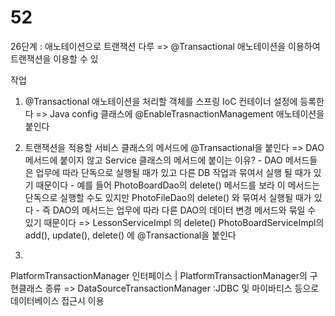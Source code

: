 # 52

26단계 : 애노테이션으로 트랜잭션 다루
=> @Transactional 애노테이션을 이용하여 트랜잭션을 이용할 수 있


작업
1) @Transactional 애노테이션을 처리할 객체를 스프링 IoC 컨테이너 설정에 등록한다
   => Java config 클래스에 @EnableTrasnactionManagement 애노테이션을 붙인다
      
2) 트랜잭션을 적용할 서비스 클래스의 메서드에 @Transactional을 붙인다 
   => DAO 메서드에 붙이지 않고 Service 클래스의 메서드에 붙이는 이유?
       - DAO 메서드들은 업무에 따라 단독으로 실행될 때가 있고
         다른 DB 작업과 묶여서 실행 될 때가 있기 때문이다
       - 예를 들어 PhotoBoardDao의 delete() 메서드를 보라
         이 메서드는 단독으로 실행할 수도 있지만
         PhotoFileDao의 delete() 와 묶여서 실행될 때가 있다
       - 즉 DAO의 메서드는 업무에 따라 다른 DAO의 데이터 변경 메서드와 묶일 수 있기 때문이다
   =>  LessonServiceImpl 의 delete()
       PhotoBoardServiceImpl의 add(), update(), delete() 에 @Transactional을 붙인다

3) 




PlatformTransactionManager 인터페이스
  |
  PlatformTransactionManager의 구현클래스 종류
   => DataSourceTransactionManager
      :JDBC 및 마이바티스 등으로 데이터베이스 접근시 이용
  

  
  
  